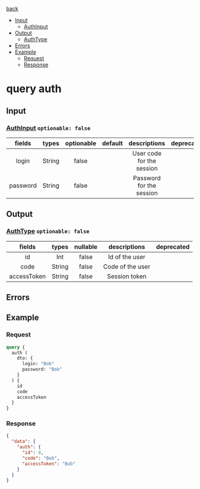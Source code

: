 [back](../tableOfContent.md)
* [Input](#input)
  * [AuthInput](#authinput-optionable-false)
* [Output](#output)
  * [AuthType](#authtype-optionable-false)
* [Errors](#errors)
* [Example](#example)
  * [Request](#request)
  * [Response](#response)

# query auth
 
## Input
### [AuthInput](../assets/inputs/authinput.md) `optionable: false`
| fields |types |optionable |default |descriptions |deprecated |
| :----:  |:---:  |:--------:  |:-----:  |:----------:  |:--------:  |
| login |String |false | |User code for the session | |
| password |String |false | |Password for the session | 

## Output
### [AuthType](../assets/types/authtype.md) `optionable: false`
| fields |types |nullable |descriptions |deprecated |
| :----:  |:---:  |:--------:  |:----------:  |:--------:  |
| id |Int |false |Id of the user | |
| code |String |false |Code of the user | |
| accessToken |String |false |Session token | 

## Errors
## Example
### Request
```graphql
query {
  auth (
    dto: {
      login: "Bob"
      password: "Bob"
    }
  ) {
    id
    code
    accessToken
  }
}
```
### Response
```json
{
  "data": {
    "auth": {
      "id": 0,
      "code": "Bob",
      "accessToken": "Bob"
    }
  }
}
```
